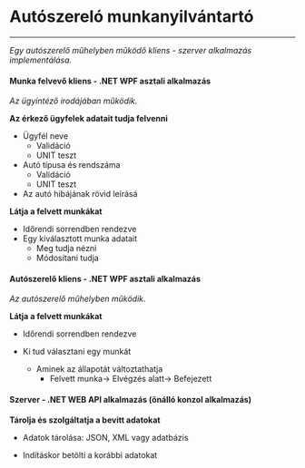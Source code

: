 


# Autószereló munkanyilvántartó

----------



*Egy autószerelő műhelyben működő kliens - szerver alkalmazás implementálása.*




#### Munka felvevő kliens - .NET WPF asztali alkalmazás

*Az ügyintéző irodájában működik.*

**Az érkező ügyfelek adatait tudja felvenni**


- Ügyfél neve
  - Validáció
  - UNIT teszt
- Autó típusa és rendszáma
  - Validáció
  - UNIT teszt
- Az autó hibájának rövid leírásá


**Látja a felvett munkákat**

- Időrendi sorrendben rendezve
- Egy kiválasztott munka adatait
  - Meg tudja nézni
  - Módosítani tudja

#### Autószerelő kliens - .NET WPF asztali alkalmazás

*Az autószerelő műhelyben működik.*


**Látja a felvett munkákat**

- Időrendi sorrendben rendezve

- Ki tud választani egy munkát
  - Aminek az állapotát változtathatja
    - Felvett munka-> Elvégzés alatt-> Befejezett

#### Szerver - .NET WEB API alkalmazás (önálló konzol alkalmazás)

**Tárolja és szolgáltatja a bevitt adatokat**

- Adatok tárolása: JSON, XML vagy adatbázis

- Indításkor betölti a korábbi adatokat

